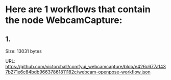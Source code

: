# Here are 1 workflows that contain the node WebcamCapture:

## 1. 

Size: 13031 bytes

URL: https://github.com/victorchall/comfyui_webcamcapture/blob/e426c677a1437b271e6c84bdb96637861811182c/webcam-openpose-workflow.json

